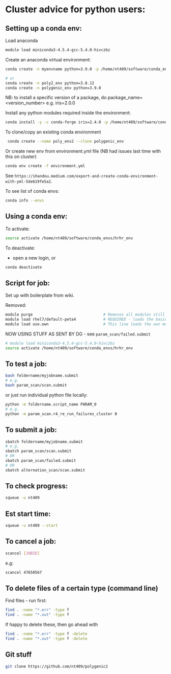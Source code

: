 # Cluster advice for python users:

## Setting up a conda env:

Load anaconda

```bash
module load miniconda3-4.5.4-gcc-5.4.0-hivczbz
```

Create an anaconda virtual environment:

```bash
conda create -n myenvname python=3.9.0 -p /home/nt409/software/conda_envs/hrhr_env --copy

# or
conda create -n poly2_env python=3.8.12
conda create -n polygenic_env python=3.9.0
```

NB: to install a specific version of a package, do package_name=<version_number> e.g. iris=2.0.0

Install any python modules required inside the environment:

```bash
conda install -y -c conda-forge iris=2.4.0 -p /home/nt409/software/conda_envs/hrhr_env --copy
```

To clone/copy an existing conda environment

```bash
 conda create --name poly_env2 --clone polygenic_env
```

Or create new env from environment.yml file (NB had issues last time with this
on cluster)

```bash
conda env create -f environment.yml
```

<!-- TODO -->
<!-- conda install -c conda-forge pickle -->

<!-- conda install -c anaconda pillow -->

<!-- conda install -c conda-forge pygam -->
<!-- conda install -c plotly plotly -->

<!--  -->

See `https://shandou.medium.com/export-and-create-conda-environment-with-yml-5de619fe5a2`.

To see list of conda envs:

```bash
conda info --envs
```

## Using a conda env:

To activate:

```bash
source activate /home/nt409/software/conda_envs/hrhr_env
```

To deactivate:

- open a new login, or

```bash
conda deactivate
```

## Script for job:

Set up with boilerplate from wiki.

Removed:

```bash
module purge                               # Removes all modules still loaded
module load rhel7/default-peta4            # REQUIRED - loads the basic environment
module load use.own                        # This line loads the own module list
```

NOW USING STUFF AS SENT BY DG - see `param_scan/failed.submit`

```bash
# module load miniconda3-4.5.4-gcc-5.4.0-hivczbz
source activate /home/nt409/software/conda_envs/hrhr_env
```

## To test a job:

```bash
bash foldername/myjobname.submit
# e.g.
bash param_scan/scan.submit
```

or just run individual python file locally:

```bash
python -m foldername.script_name PARAM_0
# e.g.
python -m param_scan.r4_re_run_failures_cluster 0
```

## To submit a job:

```bash
sbatch foldername/myjobname.submit
# e.g.
sbatch param_scan/scan.submit
# OR
sbatch param_scan/failed.submit
# OR
sbatch alternation_scan/scan.submit
```

## To check progress:

```bash
squeue -u nt409
```

## Est start time:

```bash
squeue -u nt409 --start
```

## To cancel a job:

```bash
scancel [JOBID]
```

e.g:

```bash
scancel 47650567
```

## To delete files of a certain type (command line)

Find files - run first:

```bash
find . -name "*.err" -type f
find . -name "*.out" -type f
```

If happy to delete these, then go ahead with

```bash
find . -name "*.err" -type f -delete
find . -name "*.out" -type f -delete
```

## Git stuff

```bash
git clone https://github.com/nt409/polygenic2
```
